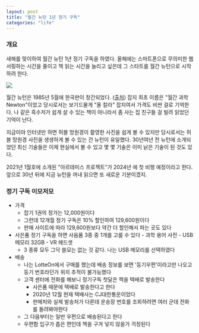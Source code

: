 ```yaml
---
layout: post
title: "월간 뉴턴 1년 정기 구독"
categories: "life"
---
```


### 개요

새해를 맞이하여 월간 뉴턴 1년 정기 구독을 하였다. 올해에는 스마트폰으로 무의미한 웹 서핑하는 시간을 줄이고 책 읽는 시간을 늘리고 싶은데 그 스타트를 월간 뉴턴으로 시작하려 한다.

<img src="https://i.imgur.com/9qOyWWql.jpg" />

월간 뉴턴은 1985년 5월에 한국판이 창간되었다. ([출처](https://namu.wiki/w/%EB%89%B4%ED%84%B4%20%ED%95%9C%EA%B5%AD%ED%8C%90)) 잡지 최초 이름은 "월간 과학 Newton"이었고 당시로서는 보기드물게 "올 칼라" 잡지여서 가격도 비싼 걸로 기억한다. 나 같은 흑수저가 쉽게 살 수 있는 책이 아니라서 좀 사는 집 친구들 걸 빌려 읽었던 기억이 난다.

지금이야 인터넷만 하면 허블 망원경이 촬영한 사진을 쉽게 볼 수 있지만 당시로서는 허블 망원경 사진을 생생하게 볼 수 있는 건 뉴턴이 유일했다. 30년여년 전 뉴턴에 소개되었던 최신 기술들은 이제 현실에서 볼 수 있고 몇 몇 기술은 이미 낡은 기술이 된 것도 있다.

2021년 1월호에 소개된 "아르테미스 프로젝트"가 2024년 에 첫 비행 예정이라고 한다. 앞으로 30년 뒤에 지금 뉴턴을 꺼내 읽으면 또 새로운 기분이겠지.

### 정기 구독 이모저모

- 가격
    - 잡기 1권의 정가는 12,000원이다
    - 그런데 12개월 정기 구독은 10% 할인하여 129,600원이다
    - 판매 사이트에 따라 129,600원보다 약간 더 할인해서 파는 곳도 있다
- 사은품
    정기 구독을 하면 사음품 3종 중 1개를 고를 수 있다
        - 과학 용어 사전
        - USB 메모리 32GB
        - VR 헤드셋
    - 3 종류 모두 그닥 쓸모는 없는 것 같다. 나는 USB 메모리를 선택하였다
- 배송
    - 나는 LotteOn에서 구매를 했는데 배송 정보를 보면 '등기우편'이라고만 나오고 등기 번호라던가 위치 추적이 불가능했다
    - 고객 센터에 전화를 해보니 정기구독 첫달은 책을 택배로 발송한다
        - 사은품 때문에 택배로 발송한다고 한다
        - 2020년 12월 현재 택배사는 CJ대한통운이었다
        - 판매처와 실제 발송처가 다른데 운송장 번호를 조회하려면 여러 군데 전화를 돌려봐야한다
    - 그 다음부터는 일반 우편으로 배송된다고 한다
    - 우편함 입구가 좁은 편인데 책을 구겨 넣지 않을가 걱정된다

